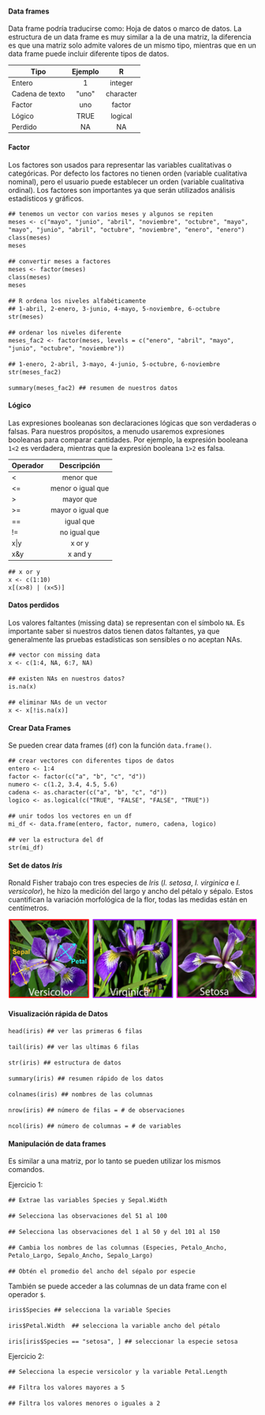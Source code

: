 #### Data frames

Data frame podría traducirse como: Hoja de datos o marco de datos. La estructura de un data frame es muy similar a la de una matriz, la diferencia es que una matriz solo admite valores de un mismo tipo, mientras que en un data frame puede incluir diferente tipos de datos.

|   Tipo          |   Ejemplo   |     R     |
|-----------------|:-----------:|:---------:|
|Entero           |      1      |  integer  |
|Cadena de texto  |    "uno"    | character |
|Factor           |     uno     | factor    |
|Lógico           |    TRUE     | logical   |
|Perdido          |     NA      | NA        |

#### Factor
Los factores son usados para representar las variables cualitativas o categóricas. Por defecto los factores no tienen orden (variable cualitativa nominal), pero el usuario puede establecer un orden (variable cualitativa ordinal). Los factores son importantes ya que serán utilizados análisis estadísticos y gráficos.

```
## tenemos un vector con varios meses y algunos se repiten
meses <- c("mayo", "junio", "abril", "noviembre", "octubre", "mayo", "mayo", "junio", "abril", "octubre", "noviembre", "enero", "enero")
class(meses)
meses

## convertir meses a factores
meses <- factor(meses)
class(meses)
meses

## R ordena los niveles alfabéticamente
## 1-abril, 2-enero, 3-junio, 4-mayo, 5-noviembre, 6-octubre
str(meses)

## ordenar los niveles diferente
meses_fac2 <- factor(meses, levels = c("enero", "abril", "mayo", "junio", "octubre", "noviembre"))

## 1-enero, 2-abril, 3-mayo, 4-junio, 5-octubre, 6-noviembre
str(meses_fac2)

summary(meses_fac2) ## resumen de nuestros datos
```

#### Lógico
Las expresiones booleanas son declaraciones lógicas que son verdaderas o falsas. Para nuestros propósitos, a menudo usaremos expresiones booleanas para comparar cantidades. Por ejemplo, la expresión booleana `1<2` es verdadera, mientras que la expresión booleana `1>2` es falsa.

| Operador  |   Descripción            |
|-----------|:------------------------:|
|<          |menor que                 |
|<=         |menor o igual que         |
|>          |mayor que                 |
|>=         |mayor o igual que         |
|==         |igual que                 |
|!=         |no igual que              |
| x&#124;y  |x or y                    |
|x&y        |x and y                   |

```
## x or y
x <- c(1:10)
x[(x>8) | (x<5)]
```

#### Datos perdidos
Los valores faltantes (missing data) se representan con el símbolo `NA`. Es importante saber si nuestros datos tienen datos faltantes, ya que generalmente las pruebas estadísticas son sensibles o no aceptan NAs.

```
## vector con missing data
x <- c(1:4, NA, 6:7, NA)

## existen NAs en nuestros datos?
is.na(x)

## eliminar NAs de un vector
x <- x[!is.na(x)]
```

#### Crear Data Frames
Se pueden crear data frames (`df`) con la función `data.frame()`.
```
## crear vectores con diferentes tipos de datos
entero <- 1:4
factor <- factor(c("a", "b", "c", "d"))
numero <- c(1.2, 3.4, 4.5, 5.6)
cadena <- as.character(c("a", "b", "c", "d"))
logico <- as.logical(c("TRUE", "FALSE", "FALSE", "TRUE"))

## unir todos los vectores en un df
mi_df <- data.frame(entero, factor, numero, cadena, logico)

## ver la estructura del df
str(mi_df)
```
#### Set de datos *Iris*
Ronald Fisher trabajo con tres especies de *Iris* (*I. setosa*, *I. virginica* e *I. versicolor*), he hizo la medición del largo y ancho del pétalo y sépalo. Estos cuantifican la variación morfológica de la flor, todas las medidas están en centímetros.

<p align="center">
<img src="iris.png" width="600">
</p>
<p align="center">
</p>

#### Visualización rápida de Datos
```
head(iris) ## ver las primeras 6 filas

tail(iris) ## ver las ultimas 6 filas

str(iris) ## estructura de datos

summary(iris) ## resumen rápido de los datos

colnames(iris) ## nombres de las columnas

nrow(iris) ## número de filas = # de observaciones

ncol(iris) ## número de columnas = # de variables
```

#### Manipulación de data frames
Es similar a una matriz, por lo tanto se pueden utilizar los mismos comandos.

Ejercicio 1:
```
## Extrae las variables Species y Sepal.Width

## Selecciona las observaciones del 51 al 100

## Selecciona las observaciones del 1 al 50 y del 101 al 150

## Cambia los nombres de las columnas (Especies, Petalo_Ancho, Petalo_Largo, Sepalo_Ancho, Sepalo_Largo)

## Obtén el promedio del ancho del sépalo por especie
```

También se puede acceder a las columnas de un data frame con el operador `$`.
```
iris$Species ## selecciona la variable Species

iris$Petal.Width  ## selecciona la variable ancho del pétalo

iris[iris$Species == "setosa", ] ## seleccionar la especie setosa
```

Ejercicio 2:
```
## Selecciona la especie versicolor y la variable Petal.Length

## Filtra los valores mayores a 5 

## Filtra los valores menores o iguales a 2
```
